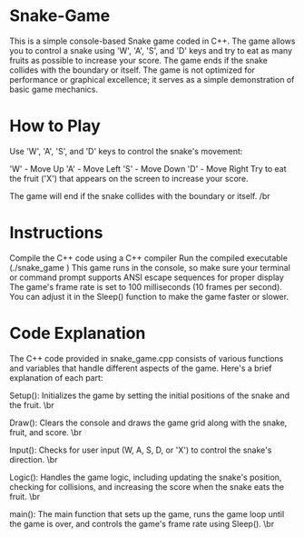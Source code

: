 # Snake-Game
This is a simple console-based Snake game coded in C++. The game allows you to control a snake using 'W', 'A', 'S', and 'D' keys and try to eat as many fruits as possible to increase your score. The game ends if the snake collides with the boundary or itself. The game is not optimized for performance or graphical excellence; it serves as a simple demonstration of basic game mechanics.
# How to Play
Use 'W', 'A', 'S', and 'D' keys to control the snake's movement: 

'W' - Move Up 
'A' - Move Left 
'S' - Move Down 
'D' - Move Right 
Try to eat the fruit ('X') that appears on the screen to increase your score. 

The game will end if the snake collides with the boundary or itself. /br
# Instructions 
Compile the C++ code using a C++ compiler
Run the compiled executable (./snake_game ) 
This game runs in the console, so make sure your terminal or command prompt supports ANSI escape sequences for proper display 
The game's frame rate is set to 100 milliseconds (10 frames per second). You can adjust it in the Sleep() function to make the game faster or slower. 
# Code Explanation
The C++ code provided in snake_game.cpp consists of various functions and variables that handle different aspects of the game. Here's a brief explanation of each part: 

Setup(): Initializes the game by setting the initial positions of the snake and the fruit. \br

Draw(): Clears the console and draws the game grid along with the snake, fruit, and score. \br 

Input(): Checks for user input (W, A, S, D, or 'X') to control the snake's direction. \br

Logic(): Handles the game logic, including updating the snake's position, checking for collisions, and increasing the score when the snake eats the fruit. \br

main(): The main function that sets up the game, runs the game loop until the game is over, and controls the game's frame rate using Sleep(). \br
